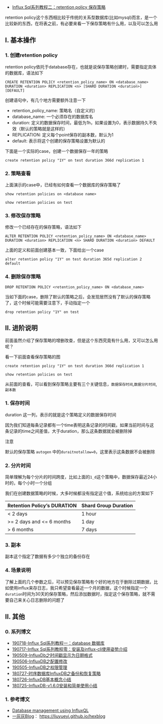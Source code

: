 - [Influx Sql系列教程二：retention policy 保存策略](https://blog.51cto.com/u_3408236/5818050)

retention policy这个东西相比较于传统的关系型数据库(比如mysql)而言，是一个比较新的东西，在将表之前，有必要来看一下保存策略有什么用，以及可以怎么用

## I. 基本操作
### 1. 创建retention policy
​​retention policy​​依托于database存在，也就是说保存策略创建时，需要指定具体的数据库，语法如下
```shell
CREATE RETENTION POLICY <retention_policy_name> ON <database_name> DURATION <duration> REPLICATION <n> [SHARD DURATION <duration>] [DEFAULT]
```
创建语句中，有几个地方需要额外注意一下

- ​​retention_policy_name​​: 策略名（自定义的）
- ​​database_name​​: 一个必须存在的数据库名
- ​​duration​​: 定义的数据保存时间，最低为1h，如果设置为0，表示数据持久不失效（默认的策略就是这样的）
- ​​REPLICATION​​: 定义每个point保存的副本数，默认为1
- ​​default​​: 表示将这个创建的保存策略设置为默认的

下面是一个实际的case，创建一个数据保存一年的策略
```shell
create retention policy "1Y" on test duration 366d replication 1
```

### 2. 策略查看
上面演示的case中，已经有如何查看一个数据库的保存策略了
```shell
show retention policies on <database name>
```

```shell
show retention policies on test
```

### 3. 修改保存策略
修改一个已经存在的保存策略，语法如下
```shell
ALTER RETENTION POLICY <retention_policy_name> ON <database_name> DURATION <duration> REPLICATION <n> SHARD DURATION <duration> DEFAULT
```

上面的定义和前面创建基本一致，下面给出一个case
```shell
alter retention policy "1Y" on test duration 365d replication 2 default
```

### 4. 删除保存策略
```shell
DROP RETENTION POLICY <retention_policy_name> ON <database_name>
```
当如下面的case，删除了默认的策略之后，会发现居然没有了默认的保存策略了，这个时候可能需要注意下，手动指定一个

```shell
drop retention policy "1Y" on test
```

## II. 进阶说明
前面虽然介绍了保存策略的增删改查，但是这个东西究竟有什么用，又可以怎么用呢？

看一下前面查看保存策略的图
```shell
create retention policy "1Y" on test duration 366d replication 1

show retention policies on test
```

从前面的查看，可以看到保存策略主要有三个关键信息，`​​数据保存时间​​​`, ​`​数据分片时间`​​​, `​​副本数​​`

### 1. 保存时间
duration 这一列，表示的就是这个策略定义的数据保存时间

因为我们知道每条记录都有一个time表明这条记录的时间戳，如果当前时间与这条记录的time之间差值，大于duration，那么这条数据就会被删除掉

注意

默认的保存策略 `​​autogen`​​ ​中的 ​`​duraitnotallow=0​`​，这里表示这条数据不会被删除

### 2. 分片时间
简单理解为每个分片的时间跨度，比如上面的`​​1_d​`​这个策略中，数据保存最近24小时的，每个小时一个分组

我们在创建数据策略的时候，大多时候都没有指定这个值，系统给出的方案如下

| Retention Policy’s DURATION | Shard Group Duration |
| --------------------------- | -------------------- |
| < 2 days                    | 1 hour               |
| >= 2 days and <= 6 months   | 1 day                |
| > 6 months                  | 7 days               |

### 3. 副本
副本这个指定了数据有多少个独立的备份存在

### 4. 场景说明
了解上面的几个参数之后，可以预见保存策略有个好的地方在于删除过期数据，比如使用influx来存日志，我只希望查看最近一个月的数据，这个时候指定一个`​​duration`​​时间为30天的保存策略，然后添加数据时，指定这个保存策略，就不需要自己来关心日志删除的问题了

## II. 其他
### 0. 系列博文
- [​190718-Influx Sql系列教程一：database 数据库​​](https://blog.hhui.top/hexblog/2019/07/18/190718-Influx-Sql%E7%B3%BB%E5%88%97%E6%95%99%E7%A8%8B%E4%B8%80%EF%BC%9Adatabase-%E6%95%B0%E6%8D%AE%E5%BA%93/)
- [​190717-Influx Sql系列教程零：安装及influx-cli使用姿势介绍​​](https://blog.hhui.top/hexblog/2019/07/17/190717-Influx-Sql%E7%B3%BB%E5%88%97%E6%95%99%E7%A8%8B%E9%9B%B6%EF%BC%9A%E5%AE%89%E8%A3%85%E5%8F%8Ainflux-cli%E4%BD%BF%E7%94%A8%E5%A7%BF%E5%8A%BF%E4%BB%8B%E7%BB%8D/)
- [​190509-InfluxDb之时间戳显示为日期格式​​](https://blog.hhui.top/hexblog/2019/05/09/190509-InfluxDb%E4%B9%8B%E6%97%B6%E9%97%B4%E6%88%B3%E6%98%BE%E7%A4%BA%E4%B8%BA%E6%97%A5%E6%9C%9F%E6%A0%BC%E5%BC%8F/)
- [​190506-InfluxDB之配置修改​​](https://blog.hhui.top/hexblog/2019/05/06/190506-InfluxDB%E4%B9%8B%E9%85%8D%E7%BD%AE%E4%BF%AE%E6%94%B9/)
- [​190505-InfluxDB之权限管理​​](https://blog.hhui.top/hexblog/2019/05/05/190505-InfluxDB%E4%B9%8B%E6%9D%83%E9%99%90%E7%AE%A1%E7%90%86/)
- [​180727-时序数据库InfluxDB之备份和恢复策略​​](https://blog.hhui.top/hexblog/2018/07/27/180727-%E6%97%B6%E5%BA%8F%E6%95%B0%E6%8D%AE%E5%BA%93InfluxDB%E4%B9%8B%E5%A4%87%E4%BB%BD%E5%92%8C%E6%81%A2%E5%A4%8D%E7%AD%96%E7%95%A5/)
- [​180726-InfluxDB基本概念小结​​](https://blog.hhui.top/hexblog/2018/07/26/180726-InfluxDB%E5%9F%BA%E6%9C%AC%E6%A6%82%E5%BF%B5%E5%B0%8F%E7%BB%93/)
- [​180725-InfluxDB-v1.6.0安装和简单使用小结​​](https://blog.hhui.top/hexblog/2018/07/25/180725-InfluxDB-v1.6.0%E5%AE%89%E8%A3%85%E5%92%8C%E7%AE%80%E5%8D%95%E4%BD%BF%E7%94%A8%E5%B0%8F%E7%BB%93/)

### 1. 参考博文
- [​Database management using InfluxQL​​](https://docs.influxdata.com/influxdb/v1.7/query_language/database_management/#create-retention-policies-with-create-retention-policy)
- [​​一灰灰Blog​​](https://liuyueyi.github.io/hexblog)： https://liuyueyi.github.io/hexblog
